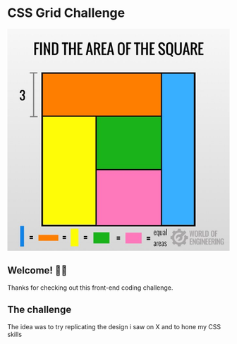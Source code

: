 # CSS Grid Challenge

![Design preview for the CSS Grid Challenge](./images/GC6GBPDbcAASoJh.jpg)

## Welcome! 👋🏾
Thanks for checking out this front-end coding challenge.

## The challenge

The idea was to try replicating the design i saw on X and to hone my CSS skills
